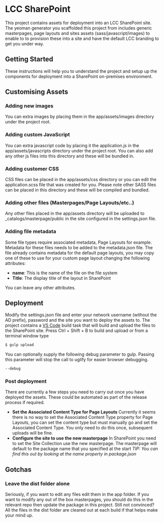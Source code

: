 # LCC SharePoint
This project contains assets for deployment into an LCC SharePoint site. The yeoman generator you scaffolded this project from includes generic masterpages, page layouts and sites assets (sass/javascript/images) to enable to to provision these into a site and have the default LCC branding to get you under way.

## Getting Started
These instructions will help you to understand the project and setup up the components for deployment into a SharePoint on-premises environment.

## Customising Assets
### Adding new images
You can extra images by placing them in the app/assets/images directory under the project root.

### Adding custom JavaScript
You can extra javascript code by placing it the application.js in the app/assets/javascripts directory under the project root.
You can also add any other js files into this directory and these will be bundled in.

### Adding customer CSS
CSS files can be placed in the app/assets/css directory or you can edit the application.scss file that was created for you.
Please note other SASS files can be placed in this directory and these will be compiled and bundled.

### Adding other files (Masterpages/Page Layouts/etc..)
Any other files placed in the app/assets directory will be uploaded to _catalogs/masterpage/public in the site configured in the settings.json file.

### Adding file metadata
Some file types require associated metadata, Page Layouts for example. 
Metadata for these files needs to be added to the metadata.json file. The file already contains metadata for the default page layouts, you may copy one of these to use for your custom page layout changing the following attributes:

- **name**: This is the name of the file on the file system
- **Title**: The display title of the layout in SharePoint

You can leave any other attributes.

## Deployment
Modify the settings.json file and enter your network username (without the AD prefix), password and the site you want to deploy the assets to. 
The project contains a [VS Code](https://code.visualstudio.com) build task that will build and upload the files to the SharePoint site.
Press Ctrl + Shift + B to build and upload or from a terminal window type 
```sh
$ gulp upload
```

You can optionally supply the following debug parameter to gulp. Passing this parameter will stop the call to uglify for easier browser debugging.
```sh
--debug
```

### Post deployment
There are currently a few steps you need to carry out once you have deployed the assets. These could be automated as part of the release process if required.
- **Set the Associated Content Type for Page Layouts**
Currently it seems there is no way to set the Associated Content Type property for Page Layouts, you can set the content type but must manually go and set the     Associated Content Type. You only need to do this once, subsequent uploads will be fine.
 - **Configure the site to use the new masterpage**
In SharePoint you need to set the Site Collection use the new masterpage. The masterpage will default to the package name that you specified at the start
*TIP: You can find this out by looking at the name property in package.json*

## Gotchas

### Leave the dist folder alone
Seriously, if you want to edit any files edit them in the app folder. If you want to modify any out of the box masterpages, you should do this in the relevant repo then update the package in this project.
Still not convinced? All the files in the dist folder are cleared out at each build if that helps make your mind up.
